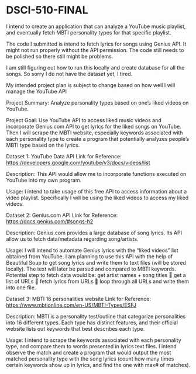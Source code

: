 # DSCI-510-FINAL
I intend to create an application that can analyze a YouTube music playlist, and eventually fetch MBTI personality types for that specific playlist.

The code I submitted is intend to fetch lyrics for songs using Genius API.
It might not run properly without the API permission.
The code still needs to be polished so there still might be problems.

I am still figuring out how to run this locally and create database for all the songs. So sorry I do not have the dataset yet, I tired. 

My intended project plan is subject to change based on how well I will manage the YouTube API




Project Summary: Analyze personality types based on one’s liked videos on YouTube.

Project Goal: Use YouTube API to access liked music videos and incorporate Genius.com API to get lyrics for the liked songs on YouTube. Then I will scrape the MBTI website, especially keywords associated with each personality type to create a program that potentially analyzes people’s MBTI type based on the lyrics. 

Dataset 1: YouTube Data API 
Link for Reference: https://developers.google.com/youtube/v3/docs/videos/list 

Description: This API would allow me to incorporate functions executed on YouTube into my own program.

Usage: I intend to take usage of this free API to access information about a video playlist. Specifically I will be using the liked videos to access my liked videos.
 
Dataset 2: Genius.com API
Link for Reference: https://docs.genius.com/#songs-h2 

Description: Genius.com provides a large database of song lyrics. Its API allow us to fetch data/metadata regarding song/artists. 

Usage: I will intend to automate Genius lyrics with the “liked videos” list obtained from YouTube. I am planning to use this API with the help of Beautiful Soup to get song lyrics and write them to text files (will be stored locally). The text will later be parsed and compared to MBTI keywords. Potential step to fetch data would be: get artist names + song titles  get a list of URLs  fetch lyrics from URLs  loop through all URLs and write them into one file.

Dataset 3: MBTI 16 personalities website
Link for Reference: https://www.mbtionline.com/en-US/MBTI-Types/ESFJ 

Description: MBTI is a personality test/outline that categorize personalities into 16 different types. Each type has distinct features, and their official website lists out keywords that best describes each type. 

Usage: I intend to scrape the keywords associated with each personality type, and compare them to words presented in lyrics text files. I intend observe the match and create a program that would output the most matched personality type with the song lyrics (count how many times certain keywords show up in lyrics, and find the one with max# of matches). 



